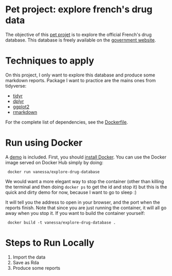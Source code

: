 # Pet project: explore french's drug data

The objective of this [pet projet](http://blog.jom.link/data_science_pet_project.html) is to explore the official French's drug database. This database is freely available on the [government website](http://base-donnees-publique.medicaments.gouv.fr/telechargement.php). 

# Techniques to apply

On this project, I only want to explore this database and produce some markdown reports. Package I want to practice are the mains ones from tidyverse:

- [tidyr](https://github.com/tidyverse/tidyr)
- [dplyr](https://github.com/hadley/dplyr)
- [ggplot2](https://github.com/tidyverse/ggplot2)
- [rmarkdown](https://github.com/rstudio/rmarkdown)

For the complete list of dependencies, see the [Dockerfile](Dockerfile).

# Run using Docker
A [demo](https://vsoch.github.io/explore_drug_database/demo) is included. First, you should [install Docker](https://docs.docker.com/engine/installation/). You can use the Docker image served on Docker Hub simply by doing:

     docker run vanessa/explore-drug-database

We would want a more elegant way to stop the container (other than killing the terminal and then doing `docker ps` to get the id and stop it) but this is the quick and dirty demo for now, because I want to go to sleep :)

It will tell you the address to open in your browser, and the port when the reports finish. Note that since you are just running the container, it will all go away when you stop it. If you want to build the container yourself:

     docker build -t vanessa/explore-drug-database .


# Steps to Run Locally

1. Import the data
2. Save as Rda
3. Produce some reports
